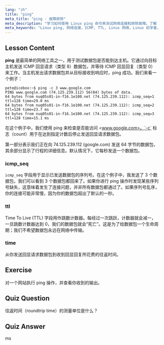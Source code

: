 ```yaml
---
lang: "zh"
title: "ping"
meta_title: "ping - 故障排除"
meta_description: "学习如何使用 Linux ping 命令来测试网络连接和排除故障。了解 ICMP、TTL 和往返时间，以进行有效的网络诊断。"
meta_keywords: "Linux ping, 网络连接，ICMP, TTL, Linux 网络，Linux 初学者，Linux 教程，ping 命令"
---
```


## Lesson Content

**ping** 是最简单的网络工具之一，用于测试数据包是否能到达主机。它通过向目标主机发送 ICMP 回显请求（类型 8）数据包，并等待 ICMP 回显回复（类型 0）来工作。当主机发出请求数据包并从目标接收到响应时，ping 成功。我们来看一个例子：

```plaintext
pete@icebox:~$ ping -c 3 www.google.com
PING www.google.com (74.125.239.112) 56(84) bytes of data.
64 bytes from nuq05s01-in-f16.1e100.net (74.125.239.112): icmp_seq=1 ttl=128 time=29.0 ms
64 bytes from nuq05s01-in-f16.1e100.net (74.125.239.112): icmp_seq=2 ttl=128 time=23.7 ms
64 bytes from nuq05s01-in-f16.1e100.net (74.125.239.112): icmp_seq=3 ttl=128 time=15.1 ms
```

在这个例子中，我们使用 ping 来检查是否能访问 <www.google.com>。`-c` 标志（count）用于在达到指定计数后停止发送回显请求数据包。

第一部分表示我们正在向 74.125.239.112 (google.com) 发送 64 字节的数据包，其余部分显示了行程的详细信息。默认情况下，它每秒发送一个数据包。

### icmp_seq

`icmp_seq` 字段用于显示已发送数据包的序列号。在这个例子中，我发送了 3 个数据包，我们可以看到 3 个数据包都回来了。如果你进行 ping 操作时发现某些序列号缺失，这意味着发生了连接问题，并非所有数据包都通过了。如果序列号乱序，你的连接可能非常慢，因为你的数据包超出了默认的一秒。

### ttl

Time To Live (TTL) 字段用作跳数计数器。每经过一次跳跃，计数器就会减一，一旦跳数计数器达到 0，我们的数据包就会“死亡”。这是为了给数据包一个生命周期；我们不希望数据包永远在网络中传输。

### time

从你发送回显请求数据包到收到回显回复所花费的往返时间。

## Exercise

对一个网站执行 ping 操作，并查看你收到的输出。

## Quiz Question

往返时间（roundtrip time）的测量单位是什么？

## Quiz Answer

ms
